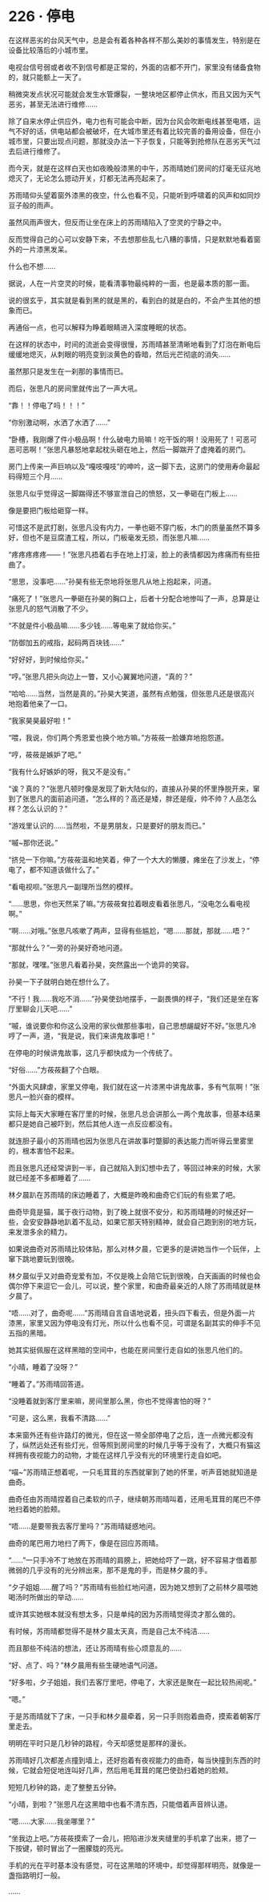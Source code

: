 <link rel="stylesheet" href="../styles/text.css"/>
<h1>226 · 停电</h1>

在这样恶劣的台风天气中，总是会有着各种各样不那么美妙的事情发生，特别是在设备比较落后的小城市里。

电视台信号弱或者收不到信号都是正常的，外面的店都不开门，家里没有储备食物的，就只能额上一天了。

稍微突发点状况可能就会发生水管爆裂，一整块地区都停止供水，而且又因为天气恶劣，甚至无法进行维修……

除了自来水停止供应外，电力也有可能会中断，因为台风会吹断电线甚至电塔，运气不好的话，供电站都会被破坏，在大城市里还有着比较完善的备用设备，但在小城市里，只要出现点问题，那就没办法一下子恢复，只能等到抢修队在恶劣天气过去后进行维修了。

而今天，就是在这样白天也如夜晚般漆黑的中午，苏雨晴她们房间的灯毫无征兆地熄灭了，无论怎么摁动开关，灯都无法再亮起来了。

苏雨晴仰头望着窗外漆黑的夜空，什么也看不见，只能听到呼啸着的风声和如同炒豆子般的雨声。

虽然风雨声很大，但反而让坐在床上的苏雨晴陷入了空灵的宁静之中。

反而觉得自己的心可以安静下来，不去想那些乱七八糟的事情，只是默默地看着窗外的一片漆黑发呆。

什么也不想……

据说，人在一片空灵的时候，能看清事物最纯粹的一面，也是最本质的那一面。

说的很玄乎，其实就是看到黑的就是黑的，看到白的就是白的，不会产生其他的想象而已。

再通俗一点，也可以解释为睁着眼睛进入深度睡眠的状态。

在这样的状态中，时间的流逝会变得很慢，苏雨晴甚至清晰地看到了灯泡在断电后缓缓地熄灭，从刺眼的明亮变到淡黄色的昏暗，然后光芒彻底的消失……

虽然那只是发生在一刹那的事情而已。

而后，张思凡的房间里就传出了一声大吼。

“靠！！停电了吗！！！”

“你别激动啊，水洒了水洒了……”

“卧槽，我刚爆了件小极品啊！什么破电力局嘛！吃干饭的啊！没用死了！可恶可恶可恶啊！”张思凡暴怒地拿起枕头砸在地上，然后一脚踹开了虚掩着的房门。

房门上传来一声巨响以及“嘎吱嘎吱”的呻吟，这一脚下去，这房门的使用寿命最起码得短三个月……

张思凡似乎觉得这一脚踹得还不够宣泄自己的愤怒，又一拳砸在门板上……

像是要把门板给砸穿一样。

可惜这不是武打剧，张思凡没有内力，一拳也砸不穿门板，木门的质量虽然不算多好，但也不是豆腐渣工程，所以，门板毫发无损，而张思凡嘛……

“疼疼疼疼疼——！”张思凡捂着右手在地上打滚，脸上的表情都因为疼痛而有些扭曲了。

“思思，没事吧……”孙昊有些无奈地将张思凡从地上抱起来，问道。

“痛死了！”张思凡一拳砸在孙昊的胸口上，后者十分配合地惨叫了一声，总算是让张思凡的怒气消散了不少。

“不就是件小极品嘛……多少钱……等电来了就给你买。”

“防御加五的戒指，起码两百块钱……”

“好好好，到时候给你买。”

“哼。”张思凡把头向边上一瞥，又小心翼翼地问道，“真的？”

“哈哈……当然，当然是真的。”孙昊大笑道，虽然有点勉强，但张思凡还是很高兴地抱着他亲了一口。

“我家昊昊最好啦！”

“喂，我说，你们两个秀恩爱也换个地方嘛。”方莜莜一脸嫌弃地抱怨道。

“哼，莜莜是嫉妒了吧。”

“我有什么好嫉妒的呀，我又不是没有。”

“诶？真的？”张思凡顿时像是发现了新大陆似的，直接从孙昊的怀里挣脱开来，窜到了张思凡的面前追问道，“怎么样的？高还是矮，胖还是瘦，帅不帅？人品怎么样？怎么认识的？”

“游戏里认识的……当然啦，不是男朋友，只是要好的朋友而已。”

“嘁\~那你还说。”

“挤兑一下你嘛。”方莜莜温和地笑着，伸了一个大大的懒腰，瘫坐在了沙发上，“停电了，都不知道该做什么了。”

“看电视呗。”张思凡一副理所当然的模样。

“……思思，你也天然呆了嘛。”方莜莜耷拉着眼皮看着张思凡，“没电怎么看电视啊。”

“啊……对哦。”张思凡咳嗽了两声，显得有些尴尬，“嗯……那就，那就……唔？”

“那就什么？”一旁的孙昊好奇地问道。

“那就，嘿嘿。”张思凡看着孙昊，突然露出一个诡异的笑容。

孙昊一下子就明白她在想什么了。

“不行！我……我吃不消……”孙昊使劲地摆手，一副畏惧的样子，“我们还是坐在客厅里聊会儿天吧……”

“嘁，谁说要你和你这么没用的家伙做那些事啦，自己思想龌龊好不好。”张思凡冷哼了一声，道，“我是说，我们来讲鬼故事吧！”

在停电的时候讲鬼故事，这几乎都快成为一个传统了。

“好俗……”方莜莜翻了个白眼。

“外面大风肆虐，家里又停电，我们就在这一片漆黑中讲鬼故事，多有气氛啊！”张思凡一脸兴奋的模样。

实际上每天大家睡在客厅里的时候，张思凡总会讲那么一两个鬼故事，但基本结果都只是她自己被吓到，然后其他人连一点反应都没有。

就连胆子最小的苏雨晴也因为张思凡在讲故事时蹩脚的表达能力而听得云里雾里的，根本害怕不起来。

而且张思凡还经常讲到一半，自己就陷入到幻想中去了，等回过神来的时候，大家就已经差不多都睡着了……

林夕晨趴在苏雨晴的床边睡着了，大概是昨晚和曲奇它们玩的有些累了吧。

曲奇毕竟是猫，属于夜行动物，到了晚上就很不安分，和苏雨晴睡的时候还好一些，会安安静静地趴着不乱动，如果它那天特别精神，就会自己跑到别的地方玩，来发泄多余的精力。

如果说曲奇对苏雨晴比较体贴，那么对林夕晨，它更多的是讲她当作一个玩伴，上窜下跳地要玩到很晚。

林夕晨似乎又对曲奇宠爱有加，不仅是晚上会陪它玩到很晚，白天画画的时候也会偶尔停下来逗它一会儿，可以说，整个家里，和曲奇最亲近的人除了苏雨晴就是林夕晨了。

“唔……对了，曲奇呢……”苏雨晴自言自语地说着，扭头四下看去，但是外面一片漆黑，家里又因为停电没有灯光，所以什么也看不见，可谓是名副其实的伸手不见五指的黑暗。

她其实挺佩服在这样黑暗的空间中，也能在房间里行走自如的张思凡他们的。

“小晴，睡着了没呀？”

“睡着了。”苏雨晴回答道。

“没睡着就到客厅里来嘛，房间里那么黑，你也不觉得害怕的呀？”

“可是，这么黑，我看不清路……”

本来窗外还有些许路灯的微光，但在这一带全部停电了之后，连一点微光都没有了，纵然远处还有些灯光，但等照到房间里的时候几乎等于没有了，大概只有猫这样拥有夜视能力的动物，才能在这样几乎没有光的环境里行走自如吧。

“喵\~”苏雨晴正想着呢，一只毛茸茸的东西就窜到了她的怀里，听声音她就知道是曲奇。

曲奇任由苏雨晴捏着自己柔软的爪子，继续朝苏雨晴叫着，还用毛茸茸的尾巴不停地扫着她的脸颊。

“唔……是要带我去客厅里吗？”苏雨晴疑惑地问。

曲奇的尾巴用力地扫了两下，像是在回应苏雨晴。

“……”一只手冷不丁地放在苏雨晴的肩膀上，把她给吓了一跳，好不容易才借着那微弱的几乎没有的光分辨出来，那不是鬼的手，而是林夕晨的手。

“夕子姐姐……醒了吗？”苏雨晴有些脸红地问道，因为她又想到了之前林夕晨喂她喝汤时所做出的举动……

或许其实她根本就没有想太多，只是单纯的因为苏雨晴觉得烫才那么做的。

有时候，苏雨晴都觉得不是林夕晨太天真，而是自己太不纯洁……

而且那些不纯洁的想法，还让苏雨晴有些心烦意乱的……

“好、点了、吗？”林夕晨用有些生硬地语气问道。

“好多啦，夕子姐姐，我们去客厅里吧，停电了，大家还是聚在一起比较热闹呢。”

“嗯。”

于是苏雨晴就下了床，一只手和林夕晨牵着，另一只手则抱着曲奇，摸索着朝客厅里走去。

明明在平时只是几秒钟的路程，今天却感觉是那样的漫长。

苏雨晴好几次都差点撞到墙上，还好抱着有夜视能力的曲奇，每当快撞到东西的时候，它就会短促地连叫好几声，然后用毛茸茸的尾巴使劲扫着她的脸颊。

短短几秒钟的路，走了整整五分钟。

“小晴，到啦？”张思凡在这黑暗中也看不清东西，只能借着声音辨认道。

“嗯……大家……我坐哪里？”

“坐我边上吧。”方莜莜摸索了一会儿，把陷进沙发夹缝里的手机拿了出来，摁了一下按键，顿时冒出了一圈朦胧的亮光。

手机的光在平时基本没有感觉，可在这黑暗的环境中，却觉得那样明亮，就像是一盏指路明灯一般。

……
